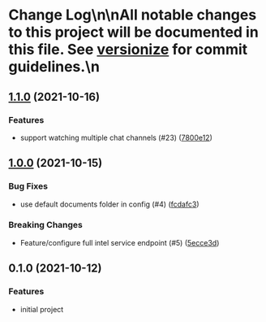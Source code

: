 # Change Log\n\nAll notable changes to this project will be documented in this file. See [versionize](https://github.com/saintedlama/versionize) for commit guidelines.\n
<a name="1.1.0"></a>
## [1.1.0](https://www.github.com/agelito/wimp-intellog/releases/tag/v1.1.0) (2021-10-16)

### Features

* support watching multiple chat channels (#23) ([7800e12](https://www.github.com/agelito/wimp-intellog/commit/7800e1217b6b2813d4aca870ea257f24f2d08a06))

<a name="1.0.0"></a>
## [1.0.0](https://www.github.com/agelito/wimp-intellog/releases/tag/v1.0.0) (2021-10-15)

### Bug Fixes

* use default documents folder in config (#4) ([fcdafc3](https://www.github.com/agelito/wimp-intellog/commit/fcdafc3eb0dee8c706f9a12e47a854b32a269310))

### Breaking Changes

* Feature/configure full intel service endpoint (#5) ([5ecce3d](https://www.github.com/agelito/wimp-intellog/commit/5ecce3da83bf903acfc158aad6b2ce465c4ce810))

<a name="0.1.0"></a>
## 0.1.0 (2021-10-12)

### Features

* initial project

